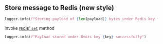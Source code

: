 ## Store message to Redis (new style)

```python
logger.info(f"Storing payload of {len(payload)} bytes under Redis key {key}")
```

Invoke [redis' `set`](https://github.com/redis/redis-py/blob/3.3.11/redis/client.py) method

```python
logger.info(f"Payload stored under Redis key {key} successfully")
```